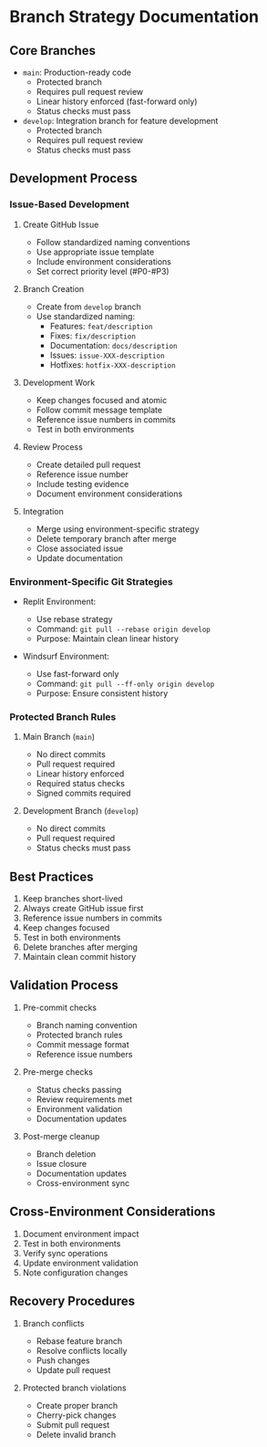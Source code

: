 # Branch Strategy Documentation

## Core Branches
- `main`: Production-ready code
  - Protected branch
  - Requires pull request review
  - Linear history enforced (fast-forward only)
  - Status checks must pass
- `develop`: Integration branch for feature development
  - Protected branch
  - Requires pull request review
  - Status checks must pass

## Development Process

### Issue-Based Development
1. Create GitHub Issue
   - Follow standardized naming conventions
   - Use appropriate issue template
   - Include environment considerations
   - Set correct priority level (#P0-#P3)

2. Branch Creation
   - Create from `develop` branch
   - Use standardized naming:
     - Features: `feat/description`
     - Fixes: `fix/description`
     - Documentation: `docs/description`
     - Issues: `issue-XXX-description`
     - Hotfixes: `hotfix-XXX-description`

3. Development Work
   - Keep changes focused and atomic
   - Follow commit message template
   - Reference issue numbers in commits
   - Test in both environments

4. Review Process
   - Create detailed pull request
   - Reference issue number
   - Include testing evidence
   - Document environment considerations

5. Integration
   - Merge using environment-specific strategy
   - Delete temporary branch after merge
   - Close associated issue
   - Update documentation

### Environment-Specific Git Strategies
- Replit Environment:
  - Use rebase strategy
  - Command: `git pull --rebase origin develop`
  - Purpose: Maintain clean linear history

- Windsurf Environment:
  - Use fast-forward only
  - Command: `git pull --ff-only origin develop`
  - Purpose: Ensure consistent history

### Protected Branch Rules
1. Main Branch (`main`)
   - No direct commits
   - Pull request required
   - Linear history enforced
   - Required status checks
   - Signed commits required

2. Development Branch (`develop`)
   - No direct commits
   - Pull request required
   - Status checks must pass

## Best Practices
1. Keep branches short-lived
2. Always create GitHub issue first
3. Reference issue numbers in commits
4. Keep changes focused
5. Test in both environments
6. Delete branches after merging
7. Maintain clean commit history

## Validation Process
1. Pre-commit checks
   - Branch naming convention
   - Protected branch rules
   - Commit message format
   - Reference issue numbers

2. Pre-merge checks
   - Status checks passing
   - Review requirements met
   - Environment validation
   - Documentation updates

3. Post-merge cleanup
   - Branch deletion
   - Issue closure
   - Documentation updates
   - Cross-environment sync

## Cross-Environment Considerations
1. Document environment impact
2. Test in both environments
3. Verify sync operations
4. Update environment validation
5. Note configuration changes

## Recovery Procedures
1. Branch conflicts
   - Rebase feature branch
   - Resolve conflicts locally
   - Push changes
   - Update pull request

2. Protected branch violations
   - Create proper branch
   - Cherry-pick changes
   - Submit pull request
   - Delete invalid branch